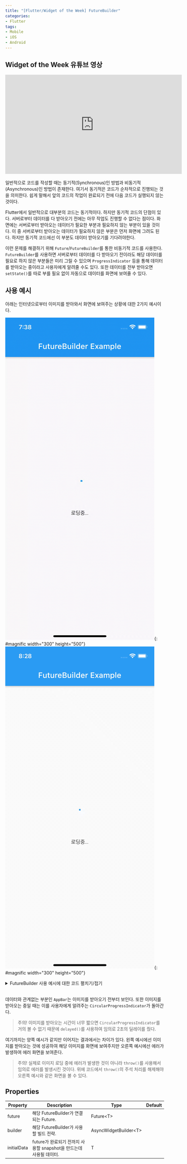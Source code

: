 ```yaml
---
title: "[Flutter/Widget of the Week] FutureBuilder"
categories:
- Flutter
tags:
- Mobile
- iOS
- Android
---
```


## Widget of the Week 유튜브 영상

<iframe width="560" height="315" src="https://www.youtube.com/embed/ek8ZPdWj4Qo?cc_load_policy=1" frameborder="0" allowfullscreen></iframe>

<br>

일반적으로 코드를 작성할 때는 동기적(Synchronous)인 방법과 비동기적(Asynchronous)인 방법이 존재한다. 여기서 동기적은 코드가 순차적으로 진행되는 것을 의미한다. 쉽게 말해서 앞의 코드의 작업이 완료되기 전에 다음 코드가 실행되지 않는 것이다.

Flutter에서 일반적으로 대부분의 코드는 동기적이다. 하지만 동기적 코드의 단점이 있다. 서버로부터 데이터를 다 받아오기 전에는 아무 작업도 진행할 수 없다는 점이다. 화면에는 서버로부터 받아오는 데이터가 필요한 부분과 필요하지 않는 부분이 있을 것이다. 이 중 서버로부터 받아오는 데이터가 필요하지 않은 부분은 먼저 화면에 그려도 된다. 하지만 동기적 코드에선 이 부분도 데이터 받아오기를 기다려야한다.

이런 문제를 해결하기 위해 `Future`/`FutureBuilder`를 통한 비동기적 코드를 사용한다. `FutureBuilder`를 사용하면 서버로부터 데이터를 다 받아오기 전이라도 해당 데이터를 필요로 하지 않은 부분들은 미리 그릴 수 있으며 `ProgressIndicator` 등을 통해 데이터를 받아오는 중이라고 사용자에게 알려줄 수도 있다. 또한 데이터를 전부 받아오면 `setState()`를 따로 부를 필요 없이 자동으로 데이터를 화면에 보여줄 수 있다.

## 사용 예시

아래는 인터넷으로부터 이미지를 받아와서 화면에 보여주는 상황에 대한 2가지 예시이다.

![데이터 받기 성공](/assets/flutter/WidgetOfTheWeek/6.FutureBuilder/Example1.gif){: #magnific width="300" height="500"}
![에러 발생](/assets/flutter/WidgetOfTheWeek/6.FutureBuilder/Example2.gif){: #magnific width="300" height="500"}

<details markdown="1">
  <summary>FutureBuilder 사용 예시에 대한 코드 펼치기/접기</summary>

``` dart
FutureBuilder(
  future: Future<Image>.delayed(
    Duration(seconds: 2),
        () {
      // throw("이미지를 불러올 수 없습니다.");
      return Image.network('https://terry1213.github.io/assets/images/logo.png');
      },
  ),
  builder: (context, snapshot) {
    List<Widget> children;
    if (snapshot.hasData) {
      children = <Widget>[
        Padding(
          padding: EdgeInsets.only(top: 16),
          child: snapshot.data
        )
      ];
    } else if (snapshot.hasError) {
      children = <Widget>[
        Icon(
          Icons.error_outline,
          color: Colors.red,
          size: 60,
        ),
        Padding(
          padding: EdgeInsets.only(top: 16),
          child: Text('에러 발생: ${snapshot.error}'),
        )
      ];
    } else {
      children = <Widget>[
        SizedBox(
          child: CircularProgressIndicator(),
          width: 60,
          height: 60,
        ),
        Padding(
          padding: EdgeInsets.only(top: 16),
          child: Text('로딩중...'),
        )
      ];
    }
    return Center(
      child: Column(
        mainAxisAlignment: MainAxisAlignment.center,
        crossAxisAlignment: CrossAxisAlignment.center,
        children: children,
      ),
    );
  },
),
```

</details>
<br>

데이터와 관계없는 부분인 `AppBar`는 이미지를 받아오기 전부터 보인다. 또한 이미지를 받아오는 중일 때는 이를 사용자에게 알려주는 `CircularProgressIndicator`가 돌아간다.

> 주의! 이미지를 받아오는 시간이 너무 짧으면 `CircularProgressIndicator`를 거의 볼 수 없기 때문에 `delayed()`를 사용하여 임의로 2초의 딜레이를 줬다.

여기까지는 양쪽 예시가 같지만 이어지는 결과에서는 차이가 있다. 왼쪽 예시에선 이미지를 받아오는 것에 성공하여 해당 이미지를 화면에 보여주지만 오른쪽 예시에선 에러가 발생하여 에러 화면을 보여준다.

> 주의! 실제로 이미지 로딩 중에 에러가 발생한 것이 아니라 `throw()`를 사용해서 임의로 에러를 발생시킨 것이다. 위에 코드에서 `throw()`의 주석 처리를 해제해야 오른쪽 예시와 같은 화면을 볼 수 있다.

## Properties

| Property    	| Description 	| Type      	| Default 	|
|-------------	|-------------	|-----------	|---------	|
| future      	| 해당 FutureBuilder가 연결되는 Future.	| Future\<T> 	|         	|
| builder     	| 해당 FutureBuilder가 사용할 빌드 전략.	| AsyncWidgetBuilder\<T>	|         	|
| initialData 	| future가 완료되기 전까지 사용할 snapshot을 만드는데 사용될 데이터.	| T         	|         	|
